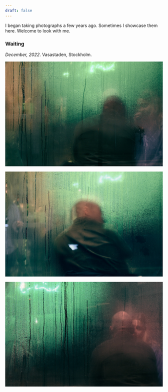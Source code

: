 ```yaml
---
draft: false
---
```


I began taking photographs a few years ago. Sometimes I showcase them here. Welcome to look with me.

### Waiting
*December, 2022*. Vasastaden, Stockholm. 

![img](./imgs/1.jpg) 

![img](./imgs/3.jpg) 

![img](./imgs/2.jpg) 

